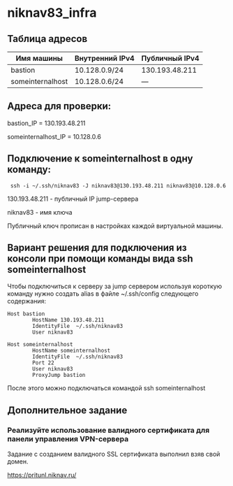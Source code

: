 # niknav83_infra

## Таблица адресов

| Имя машины     |  Внутренний IPv4 | Публичный IPv4  |
|---------       |-----------       |--------------   |
|bastion         | 10.128.0.9/24    | 130.193.48.211  |
|someinternalhost| 10.128.0.6/24    |       —         |

## Адреса для проверки:

 bastion_IP = 130.193.48.211

 someinternalhost_IP = 10.128.0.6

## Подключение к someinternalhost в одну команду:

```
 ssh -i ~/.ssh/niknav83 -J niknav83@130.193.48.211 niknav83@10.128.0.6

```

130.193.48.211  - публичный IP jump-сервера

niknav83        - имя ключа

Публичный ключ прописан в настройках каждой виртуальной машины.

## Вариант решения для подключения из консоли при помощи команды вида ssh someinternalhost

Чтобы подключиться к серверу за jump сервером используя короткую команду нужно создать alias в файле ~/.ssh/config следующего содержания:

```
Host bastion
        HostName 130.193.48.211
        IdentityFile  ~/.ssh/niknav83 
        User niknav83

Host someinternalhost
        HostName someinternalhost
        IdentityFile  ~/.ssh/niknav83 
        Port 22
        User niknav83
        ProxyJump bastion

```

После этого можно подключаться командой ssh someinternalhost

## Дополнительное задание

### Реализуйте использование валидного сертификата для панели управления VPN-сервера

Задание с созданием валидного SSL сертификата выполнил взяв свой домен.

https://pritunl.niknav.ru/
